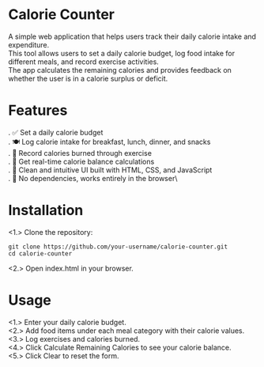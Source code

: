 # Calorie Counter
A simple web application that helps users track their daily calorie intake and expenditure.\
This tool allows users to set a daily calorie budget, log food intake for different meals, and record exercise activities.\
The app calculates the remaining calories and provides feedback on whether the user is in a calorie surplus or deficit.

# Features
  . ✅ Set a daily calorie budget\
  . 🍽 Log calorie intake for breakfast, lunch, dinner, and snacks\
  . 🏃 Record calories burned through exercise\
  .  🔢 Get real-time calorie balance calculations\
  . 🎨 Clean and intuitive UI built with HTML, CSS, and JavaScript\
  . 🚀 No dependencies, works entirely in the browser\

# Installation
  <1.> Clone the repository:
  ```
  git clone https://github.com/your-username/calorie-counter.git
  cd calorie-counter
  ```
  <2.> Open index.html in your browser.

# Usage
  <1.> Enter your daily calorie budget.\
  <2.> Add food items under each meal category with their calorie values.\
  <3.> Log exercises and calories burned.\
  <4.> Click Calculate Remaining Calories to see your calorie balance.\
  <5.> Click Clear to reset the form.
